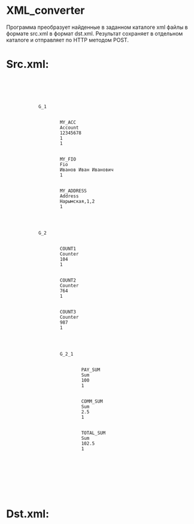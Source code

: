 # XML_converter
Программа преобразует найденные в заданном каталоге xml файлы в формате src.xml в формат dst.xml. Результат сохраняет в отдельном каталоге и отправляет по HTTP методом POST.

# Src.xml:
<code>
<?xml version="1.0" encoding="utf-8"?>
<Form>
    <Groups>
        <Group>
            <name>G_1</name>
            <Fields>
                <Field>
                    <name>MY_ACC</name>
                    <type>Account</type>
                    <value>12345678</value>
                    <required>1</required>
                    <digitOnly>1</digitOnly>
                </Field>
                <Field>
                    <name>MY_FIO</name>
                    <type>Fio</type>
                    <value>Иванов Иван Иванович</value>
                    <readOnly>1</readOnly>
                </Field>
                <Field>
                    <name>MY_ADDRESS</name>
                    <type>Address</type>
                    <value>Нарымская,1,2</value>
                    <readOnly>1</readOnly>
                </Field>
            </Fields>
        </Group>
        <Group>
            <name>G_2</name>
            <Fields>
                <Field>
                    <name>COUNT1</name>
                    <type>Counter</type>
                    <value>104</value>
                    <required>1</required>
                </Field>
                <Field>
                    <name>COUNT2</name>
                    <type>Counter</type>
                    <value>764</value>
                    <required>1</required>
                </Field>
                <Field>
                    <name>COUNT3</name>
                    <type>Counter</type>
                    <value>987</value>
                    <required>1</required>
                </Field>
            </Fields>
            <Groups>
                <Group>
                    <name>G_2_1</name>
                    <Fields>
                        <Field>
                            <name>PAY_SUM</name>
                            <type>Sum</type>
                            <value>100</value>
                            <required>1</required>
                        </Field>
                        <Field>
                            <name>COMM_SUM</name>
                            <type>Sum</type>
                            <value>2.5</value>
                            <readOnly>1</readOnly>
                        </Field>
                        <Field>
                            <name>TOTAL_SUM</name>
                            <type>Sum</type>
                            <value>102.5</value>
                            <required>1</required>
                        </Field>
                    </Fields>
                </Group>
            </Groups>
        </Group>
    </Groups>
</Form>
</code>
	
# Dst.xml:
<?xml version="1.0" encoding="utf-8"?>
<Data>
	<Account name="MY_ACC" required="true" digitOnly="true" value="12345678"/>
	<Fio name="MY_FIO" readOnly="true" value="Иванов Иван Иванович"/>
	<Address name="MY_ADDRESS" readOnly="true" street="Нарымская" house="1" flat="2"/>
	<Counter name="COUNT1" required="true" value="104"/>
	<Counter name="COUNT2" required="true" value="764"/>
	<Counter name="COUNT3" required="true" value="987"/>
	<Sum name="PAY_SUM" required="true" value="100.00"/>
	<Sum name="COMM_SUM" readOnly="true" value="2.50"/>
	<Sum name="TOTAL_SUM" required="true" value="102.50"/>
</Data>
